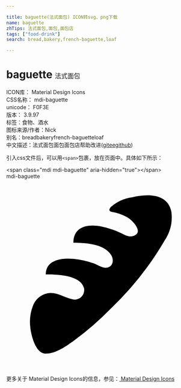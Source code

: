 ```yaml
---

title: baguette(法式面包) ICON转svg、png下载
name: baguette
zhTips: 法式面包,面包,面包店
tags: ["food-drink"]
search: bread,bakery,french-baguette,loaf

---
```


# baguette  <small style="font-size: 60%;font-weight: 100">法式面包</small>


<div class="detail-page">
<p>
<span>
ICON库：
<span class="badge-secondary badge">Material Design Icons</span> 
</span>
<br/>
<span>
CSS名称：
<span class="badge-secondary badge">mdi-baguette</span> 
</span>
<br/>
<span>
unicode：
<span class="badge-secondary badge">F0F3E</span> 
<copy-btn content='F0F3E' btn-title=""></copy-btn>
<copy-btn :content='String.fromCodePoint(parseInt("F0F3E", 16))' btn-title="复制U"></copy-btn>
</span>
<br/>
<span>
版本：
<span class="badge-secondary badge">3.9.97</span> 
</span><br/><span>标签：<span class="badge-light badge"><router-link to="/tags/food-drink.html">食物、酒水</router-link></span></span>
<br/>
<span>图标来源/作者：<span class="badge-light badge">Nick</span></span> 
<br/>
<span>别名：<span class="badge-light badge">bread</span><span class="badge-light badge">bakery</span><span class="badge-light badge">french-baguette</span><span class="badge-light badge">loaf</span></span><br/><span class="zh-detail">中文描述：<span class="badge-primary badge">法式面包</span><span class="badge-primary badge">面包</span><span class="badge-primary badge">面包店</span><span class="help-link"><span>帮助改进</span>(<a href="https://gitee.com/liuwave/icon-helper/edit/master/json/material/baguette.json" target="_blank" rel="noopener noreferrer">gitee</a><a href="https://github.com/liuwave/icon-helper/edit/master/json/material/baguette.json" target="_blank" rel="noopener noreferrer">github</a></span>)</span><br/>
</p>
</div>
<div class="alert alert-dark">
  <i class="mdi mdi-baguette mdi-48px"></i>
  <i class="mdi mdi-baguette mdi-36px"></i>
  <i class="mdi mdi-baguette mdi-24px"></i>
  <i class="mdi mdi-baguette mdi-18px"></i>
</div>
<div>
  <p>引入css文件后，可以用<code>&lt;span&gt;</code>包裹，放在页面中。具体如下所示：    
  </p>
  <div class="alert alert-primary" style="font-size: 14px">
    &lt;span class="mdi mdi-baguette" aria-hidden="true"&gt;&lt;/span&gt;
    <copy-btn content='<span class="mdi mdi-baguette" aria-hidden="true"></span>'></copy-btn>
  </div>
  <div class="alert alert-secondary">
    <i class="mdi mdi-baguette"
    style="font-size: 24px"
    aria-hidden="true"></i> mdi-baguette
    <copy-btn content="mdi-baguette" btn-title="复制图标名称"></copy-btn>
  </div>
</div>
<div id="svg" class="svg-wrap">
<svg xmlns="http://www.w3.org/2000/svg" viewBox="0 0 24 24"><path d="M5 22C3.68 22 3.15 19.64 3.04 18.7A5.56 5.56 0 0 1 3.36 16A2.5 2.5 0 0 1 5.23 14.38C6.4 14.18 7.23 14.88 8.29 15.12A1.21 1.21 0 0 0 9.85 13.75C9.41 12.03 6.28 12 5 12C5 10.14 7.04 9.9 8.5 10.04A10.8 10.8 0 0 1 11.04 10.6C11.54 10.77 12.12 11.2 12.67 11.16C13.5 11.09 13.67 10.23 13.31 9.6C12.44 8.12 9.97 8 8.5 8C8.5 6 10.23 5.62 11.89 5.92A11.58 11.58 0 0 1 14.38 6.71C14.89 6.93 15.5 7.35 16.06 7.16C17.5 6.72 16 5.18 15.36 4.81A6.6 6.6 0 0 0 13.94 4.23C13.4 4.07 12.74 4.13 13.23 3.5A5.13 5.13 0 0 1 15.96 2.26C17.85 1.82 20.46 1.74 20.92 4.12A5.3 5.3 0 0 1 20.07 7.7A38.96 38.96 0 0 1 13.22 16.33A36.6 36.6 0 0 1 8.62 20.32C7.62 21.04 6.3 22 5 22Z" /></svg>
</div>
<detail full-name='mdi-baguette'></detail>
    
<div><p>更多关于 Material Design Icons的信息，参见：<a target="_blank" href="https://iconhelper.cn/material.html"> Material Design Icons</a>
</p></div>
